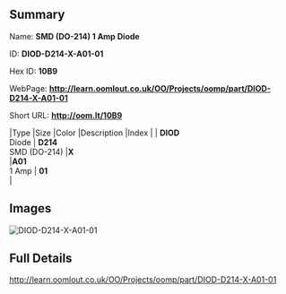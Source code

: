 

## Summary
 
Name: __SMD (DO-214) 1 Amp Diode__

ID: __DIOD-D214-X-A01-01__

Hex ID: __10B9__

WebPage: __http://learn.oomlout.co.uk/OO/Projects/oomp/part/DIOD-D214-X-A01-01__

Short URL: __http://oom.lt/10B9__


|Type   |Size   |Color   |Description   |Index   |
| __DIOD__ <br>Diode  | __D214__<br>SMD (DO-214)   |__X__<br>    |__A01__<br>1 Amp    | __01__<br>  |


## Images
![DIOD-D214-X-A01-01](http://oomlout.com/oomp-gen/parts/DIOD-D214-X-A01-01/DIOD-D214-X-A01-01_420.jpg)

## Full Details

 http://learn.oomlout.co.uk/OO/Projects/oomp/part/DIOD-D214-X-A01-01


